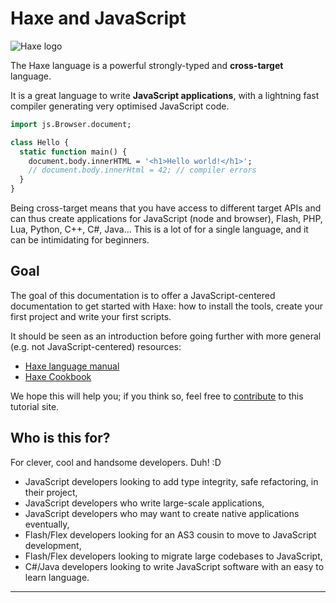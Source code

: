 # Haxe and JavaScript

![Haxe logo](img/haxe_javascript_logos.png)

The Haxe language is a powerful strongly-typed and **cross-target** language.

It is a great language to write **JavaScript applications**, with a lightning fast compiler generating very optimised JavaScript code.

```haxe
import js.Browser.document;

class Hello {
  static function main() {
    document.body.innerHTML = '<h1>Hello world!</h1>';
    // document.body.innerHtml = 42; // compiler errors
  }
}
```

Being cross-target means that you have access to different target APIs and can thus create applications for JavaScript (node and browser), Flash, PHP, Lua, Python, C++, C#, Java... This is a lot of for a single language, and it can be intimidating for beginners.

## Goal

The goal of this documentation is to offer a JavaScript-centered documentation to get started with Haxe: how to install the tools, create your first project and write your first scripts.

It should be seen as an introduction before going further with more general (e.g. not JavaScript-centered) resources:

- [Haxe language manual](https://haxe.org/manual/introduction.html)
- [Haxe Cookbook](https://code.haxe.org/)

We hope this will help you; if you think so, feel free to [contribute](contribute.md) to this tutorial site.

## Who is this for?

For clever, cool and handsome developers. Duh! :D

* JavaScript developers looking to add type integrity, safe refactoring, in their project,
* JavaScript developers who write large-scale applications,
* JavaScript developers who may want to create native applications eventually,
* Flash/Flex developers looking for an AS3 cousin to move to JavaScript development,
* Flash/Flex developers looking to migrate large codebases to JavaScript,
* C#/Java developers looking to write JavaScript software with an easy to learn language.

---